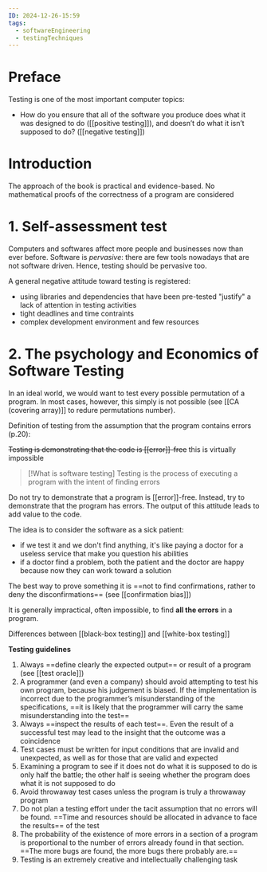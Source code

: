 ```yaml
---
ID: 2024-12-26-15:59
tags:
  - softwareEngineering
  - testingTechniques
---
```

# Preface

Testing is one of the most important computer topics:
- How do you ensure that all of the software you produce does what it was designed to do ([[positive testing]]), and doesn’t do what it isn’t supposed to do? ([[negative testing]])

# Introduction

The approach of the book is practical and evidence-based. No mathematical proofs of the correctness of a program are considered

# 1. Self-assessment test

Computers and softwares affect more people and businesses now than ever before.
Software is *pervasive*: there are few tools nowadays that are not software driven. Hence, testing should be pervasive too.

A general negative attitude toward testing is registered:
- using libraries and dependencies that have been pre-tested "justify" a lack of attention in testing activities
- tight deadlines and time contraints
- complex development environment and few resources

# 2. The psychology and Economics of Software Testing

In an ideal world, we would want to test every possible permutation of a program. In most cases, however, this simply is not possible (see [[CA (covering array)]] to redure permutations number).

Definition of testing from the assumption that the program contains errors (p.20):

~~Testing is demonstrating that the code is [[error]]-free~~ this is virtually impossible

> [!What is software testing]
Testing is the process of executing a program with the intent of finding errors

Do not try to demonstrate that a program is [[error]]-free. Instead, try to demonstrate that the program has errors. The output of this attitude leads to add value to the code.

The idea is to consider the software as a sick patient:
- if we test it and we don't find anything, it's like paying a doctor for a useless service that make you question his abilities
- if a doctor find a problem, both the patient and the doctor are happy because now they can work toward a solution

The best way to prove something it is ==not to find confirmations, rather to deny the disconfirmations== (see [[confirmation bias]])

It is generally impractical, often impossible, to find **all the errors** in a program.

Differences between [[black-box testing]] and [[white-box testing]]

**Testing guidelines**
1) Always ==define clearly the expected output== or result of a program (see [[test oracle]])
2) A programmer (and even a company) should avoid attempting to test his own program, because his judgement is biased. If the implementation is incorrect due to the programmer’s misunderstanding of the specifications, ==it is likely that the programmer will carry the same misunderstanding into the test==
4) Always ==inspect the results of each test==. Even the result of a successful test may lead to the insight that the outcome was a coincidence
5) Test cases must be written for input conditions that are invalid and unexpected, as well as for those that are valid and expected
6) Examining a program to see if it does not do what it is supposed to do is only half the battle; the other half is seeing whether the program does what it is not supposed to do
7) Avoid throwaway test cases unless the program is truly a throwaway program
8) Do not plan a testing effort under the tacit assumption that no errors will be found. ==Time and resources should be allocated in advance to face the results== of the test
9) The probability of the existence of more errors in a section of a program is proportional to the number of errors already found in that section. ==The more bugs are found, the more bugs there probably are.==
10) Testing is an extremely creative and intellectually challenging task
